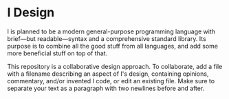 # I Design
I is planned to be a modern general-purpose programming language with brief—but readable—syntax and a comprehensive standard library. Its purpose is to combine all the good stuff from all languages, and add some more beneficial stuff on top of that.

This repository is a collaborative design approach. To collaborate, add a file with a filename describing an aspect of I's design, containing opinions, commentary, and/or invented I code, or edit an existing file. Make sure to separate your text as a paragraph with two newlines before and after.
